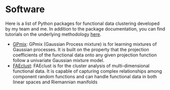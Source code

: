 # Software

Here is a list of Python packages for functional data clustering developed by my team and me. In addition to the package documentation, you can find tutorials on the underlying methodology <a href="https://www.scss.tcd.ie/mimi.zhang/Tutorial.html" target="_blank">here</a>.
<ul>
	<li><a href="https://github.com/EAkeweje/GPmix" target="_blank">GPmix</a>: GPmix (Gaussian Process mixture) is for learning mixtures of Gaussian processes. It is built on the property that the projection coefficients of the functional data onto any given projection function follow a univariate Gaussian mixture model.  </li>
	<li><a href="https://github.com/samuelveersingh/FAE" target="_blank">FAEclust</a>: FAEclust is for the cluster analysis of multi-dimensional functional data. It is capable of capturing complex relationships among component random functions and can handle functional data in both linear spaces and Riemannian manifolds </li>
</ul>



